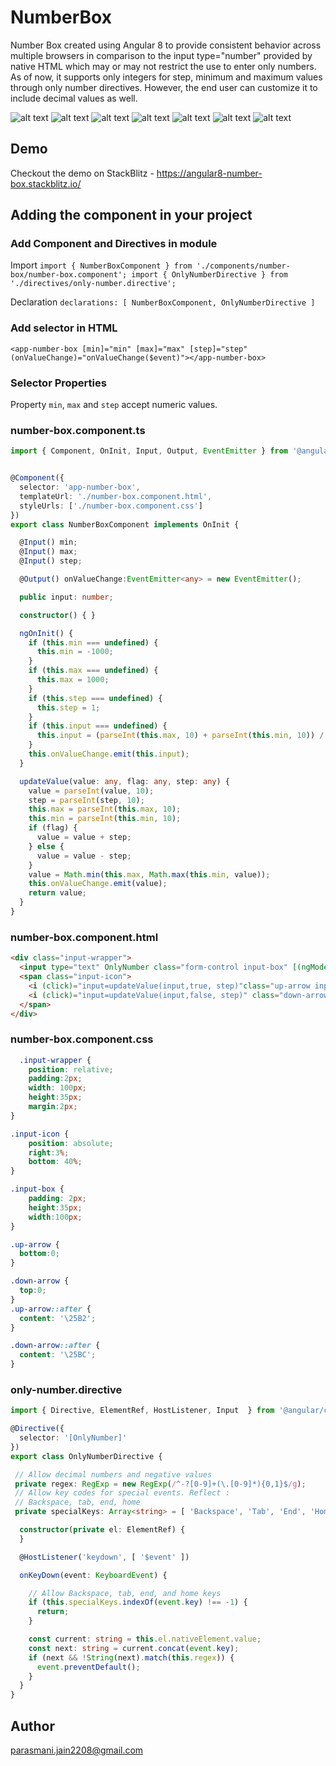 # NumberBox

Number Box created using Angular 8 to provide consistent behavior across multiple browsers in comparison to the input type="number" provided by native HTML which may or may not restrict the use to enter only numbers.
As of now, it supports only integers for step, minimum and maximum values through only number directives. However, the end user can customize it to include decimal values as well.

![alt text](img/input-type-number-issues.png)
![alt text](img/input-type-number-issues-2.png)
![alt text](img/chrome-number-box.jpg)
![alt text](img/edge-number-box.jpg)
![alt text](img/firefox-number-box.jpg)
![alt text](img/ie11-number-box.jpg)
![alt text](img/opera-number-box.jpg)

## Demo

Checkout the demo on StackBlitz - https://angular8-number-box.stackblitz.io/ 

## Adding the component in your project

### Add Component and Directives in module
Import
`
import { NumberBoxComponent } from './components/number-box/number-box.component';
import { OnlyNumberDirective } from './directives/only-number.directive';
`

Declaration
`
declarations: [
    NumberBoxComponent,
    OnlyNumberDirective
  ]
`

### Add selector in HTML
```
<app-number-box [min]="min" [max]="max" [step]="step" (onValueChange)="onValueChange($event)"></app-number-box>
```
### Selector Properties
Property `min`, `max` and `step` accept numeric values.

### number-box.component.ts
``` typescript
import { Component, OnInit, Input, Output, EventEmitter } from '@angular/core';


@Component({
  selector: 'app-number-box',
  templateUrl: './number-box.component.html',
  styleUrls: ['./number-box.component.css']
})
export class NumberBoxComponent implements OnInit {

  @Input() min;
  @Input() max;
  @Input() step;

  @Output() onValueChange:EventEmitter<any> = new EventEmitter();

  public input: number;

  constructor() { }

  ngOnInit() {
    if (this.min === undefined) {
      this.min = -1000;
    }
    if (this.max === undefined) {
      this.max = 1000;
    }
    if (this.step === undefined) {
      this.step = 1;
    }
    if (this.input === undefined) {
      this.input = (parseInt(this.max, 10) + parseInt(this.min, 10)) / 2;
    }
    this.onValueChange.emit(this.input);
  }

  updateValue(value: any, flag: any, step: any) {
    value = parseInt(value, 10);
    step = parseInt(step, 10);
    this.max = parseInt(this.max, 10);
    this.min = parseInt(this.min, 10);
    if (flag) {
      value = value + step;
    } else {
      value = value - step;
    }
    value = Math.min(this.max, Math.max(this.min, value));
    this.onValueChange.emit(value);
    return value;
  }
}
```

### number-box.component.html
``` html
<div class="input-wrapper">
  <input type="text" OnlyNumber class="form-control input-box" [(ngModel)]="input">
  <span class="input-icon">
    <i (click)="input=updateValue(input,true, step)"class="up-arrow input-icon"></i>
    <i (click)="input=updateValue(input,false, step)" class="down-arrow input-icon"></i>
  </span>
</div>
```

### number-box.component.css
``` css
  .input-wrapper {
    position: relative;
    padding:2px;
    width: 100px;
    height:35px;
    margin:2px;
}

.input-icon {
    position: absolute;
    right:3%;
    bottom: 40%;
}

.input-box {
    padding: 2px;
    height:35px;
    width:100px;
}

.up-arrow {
  bottom:0;
}

.down-arrow {
  top:0;
}
.up-arrow::after {
  content: '\25B2';
}

.down-arrow::after {
  content: '\25BC';
}

```
### only-number.directive
``` typescript
import { Directive, ElementRef, HostListener, Input  } from '@angular/core';

@Directive({
  selector: '[OnlyNumber]'
})
export class OnlyNumberDirective {

 // Allow decimal numbers and negative values
 private regex: RegExp = new RegExp(/^-?[0-9]+(\.[0-9]*){0,1}$/g);
 // Allow key codes for special events. Reflect :
 // Backspace, tab, end, home
 private specialKeys: Array<string> = [ 'Backspace', 'Tab', 'End', 'Home', '-' ];

  constructor(private el: ElementRef) {
  }

  @HostListener('keydown', [ '$event' ])

  onKeyDown(event: KeyboardEvent) {

    // Allow Backspace, tab, end, and home keys
    if (this.specialKeys.indexOf(event.key) !== -1) {
      return;
    }

    const current: string = this.el.nativeElement.value;
    const next: string = current.concat(event.key);
    if (next && !String(next).match(this.regex)) {
      event.preventDefault();
    }
  }
}
```
## Author

parasmani.jain2208@gmail.com
